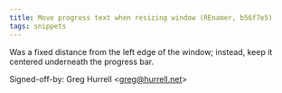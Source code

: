 ```yaml
---
title: Move progress text when resizing window (REnamer, b56f7e5)
tags: snippets
---
```


Was a fixed distance from the left edge of the window; instead, keep it centered underneath the progress bar.

Signed-off-by: Greg Hurrell &lt;greg@hurrell.net&gt;
